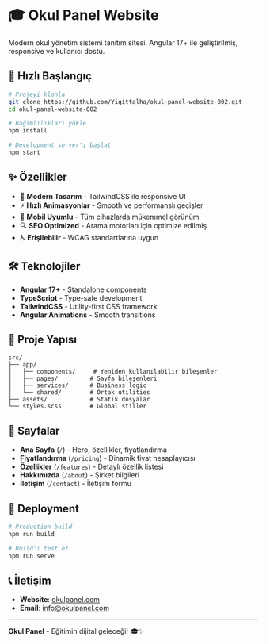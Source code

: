 # 🎓 Okul Panel Website

Modern okul yönetim sistemi tanıtım sitesi. Angular 17+ ile geliştirilmiş, responsive ve kullanıcı dostu.

## 🚀 Hızlı Başlangıç

```bash
# Projeyi klonla
git clone https://github.com/Yigittalha/okul-panel-website-002.git
cd okul-panel-website-002

# Bağımlılıkları yükle
npm install

# Development server'ı başlat
npm start
```

## ✨ Özellikler

- 🎨 **Modern Tasarım** - TailwindCSS ile responsive UI
- ⚡ **Hızlı Animasyonlar** - Smooth ve performanslı geçişler
- 📱 **Mobil Uyumlu** - Tüm cihazlarda mükemmel görünüm
- 🔍 **SEO Optimized** - Arama motorları için optimize edilmiş
- ♿ **Erişilebilir** - WCAG standartlarına uygun

## 🛠️ Teknolojiler

- **Angular 17+** - Standalone components
- **TypeScript** - Type-safe development
- **TailwindCSS** - Utility-first CSS framework
- **Angular Animations** - Smooth transitions

## 📁 Proje Yapısı

```
src/
├── app/
│   ├── components/     # Yeniden kullanılabilir bileşenler
│   ├── pages/         # Sayfa bileşenleri
│   ├── services/      # Business logic
│   └── shared/        # Ortak utilities
├── assets/            # Statik dosyalar
└── styles.scss        # Global stiller
```

## 🎨 Sayfalar

- **Ana Sayfa** (`/`) - Hero, özellikler, fiyatlandırma
- **Fiyatlandırma** (`/pricing`) - Dinamik fiyat hesaplayıcısı
- **Özellikler** (`/features`) - Detaylı özellik listesi
- **Hakkımızda** (`/about`) - Şirket bilgileri
- **İletişim** (`/contact`) - İletişim formu

## 🚀 Deployment

```bash
# Production build
npm run build

# Build'i test et
npm run serve
```

## 📞 İletişim

- **Website**: [okulpanel.com](https://okulpanel.com)
- **Email**: info@okulpanel.com

---

**Okul Panel** - Eğitimin dijital geleceği! 🎓✨
